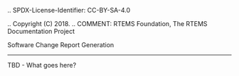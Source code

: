 .. SPDX-License-Identifier: CC-BY-SA-4.0

.. Copyright (C) 2018.
.. COMMENT: RTEMS Foundation, The RTEMS Documentation Project


Software Change Report Generation
*********************************

TBD - What goes here?
